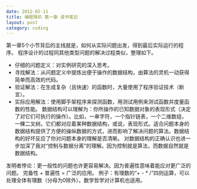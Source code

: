 ```yaml
---
date: 2012-02-11
title: 编程珠玑 第一章 读书笔记
layout: post
category: coding
---
```


第一章5个小节背后的主线就是，如何从实际问题出发，得到最后实际运行的程序。 
程序设计的过程同其他类型问题的解决过程类似，整理如下。 
* 仔细的问题定义：对实例研究的深入思考。
* 寻找解法：从问题定义中提炼出便于操作的数据结构，由算法的灵机一动获得简单而高效的代码。
* 验证解法：在生成复杂（且快速）的函数时，大量使用了程序验证技术（断言）。
* 实际应用解法：使用脚手架程序来探测函数，用测试用例来测试函数并度量函数的性能。
数据结构可以理解为：你所操作的已知数据对象的表现形式（决定了对它们可执行的操作）。比如，一串字符，一个指针链表，一个二维数组，一棵二叉树。它们都对应着某种数据结构，或说，表现形式。适合问题本身的数据结构提供了方便的操纵数据的方式，进而影响了解决问题的算法。数据结构的好坏反应了你对问题本身的理解是否清晰。 
对数据结构的正确认识也进一步加深了我对“控制与数据分离”的理解。因为控制就是算法，而数据自然就是数据结构。 

发明者悖论：更一般性的问题也许更容易解决。因为普遍性意味着能应对更广泛的问题。 
完备性 + 普遍性 = 广泛的应用。 
例子：有理数的“+ - * /”四则运算，可以处理全体有理数（分母为0除外）。数学哲学对计算机也适用。 

